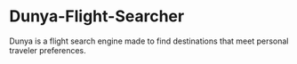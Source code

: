 # Dunya-Flight-Searcher
Dunya is a flight search engine made to find destinations that meet personal traveler preferences.
